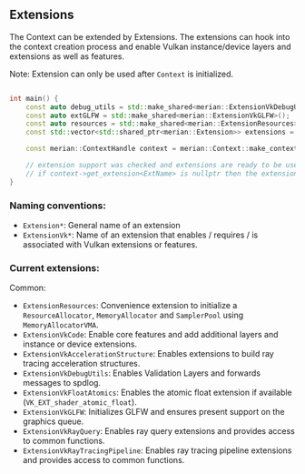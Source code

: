 ## Extensions

The Context can be extended by Extensions.
The extensions can hook into the context creation process and enable Vulkan instance/device layers and extensions as well as features.

Note: Extension can only be used after `Context` is initialized.

```c++

int main() {
    const auto debug_utils = std::make_shared<merian::ExtensionVkDebugUtils>(false);
    const auto extGLFW = std::make_shared<merian::ExtensionVkGLFW>();
    const auto resources = std::make_shared<merian::ExtensionResources>();
    const std::vector<std::shared_ptr<merian::Extension>> extensions = {extGLFW, resources, debug_utils};

    const merian::ContextHandle context = merian::Context::make_context(extensions, "merian");

    // extension support was checked and extensions are ready to be used.
    // if context->get_extension<ExtName> is nullptr then the extension is not active or is not supported.
}
```

### Naming conventions:

- `Extension*`: General name of an extension
- `ExtensionVk*`: Name of an extension that enables / requires / is associated with Vulkan extensions or features.

### Current extensions:

Common:

- `ExtensionResources`: Convenience extension to initialize a `ResourceAllocator`, `MemoryAllocator` and `SamplerPool` using `MemoryAllocatorVMA`.
- `ExtensionVkCode`: Enable core features and add additional layers and instance or device extensions.
- `ExtensionVkAccelerationStructure`: Enables extensions to build ray tracing acceleration structures.
- `ExtensionVkDebugUtils`: Enables Validation Layers and forwards messages to spdlog.
- `ExtensionVkFloatAtomics`: Enables the atomic float extension if available (`VK_EXT_shader_atomic_float`).
- `ExtensionVkGLFW`: Initializes GLFW and ensures present support on the graphics queue.
- `ExtensionVkRayQuery`: Enables ray query extensions and provides access to common functions.
- `ExtensionVkRayTracingPipeline`: Enables ray tracing pipeline extensions and provides access to common functions.
